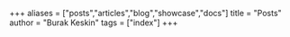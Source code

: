 +++
aliases = ["posts","articles","blog","showcase","docs"]
title = "Posts"
author = "Burak Keskin"
tags = ["index"]
+++
